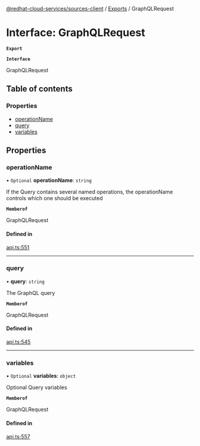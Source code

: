 [@redhat-cloud-services/sources-client](../README.md) / [Exports](../modules.md) / GraphQLRequest

# Interface: GraphQLRequest

**`Export`**

**`Interface`**

GraphQLRequest

## Table of contents

### Properties

- [operationName](GraphQLRequest.md#operationname)
- [query](GraphQLRequest.md#query)
- [variables](GraphQLRequest.md#variables)

## Properties

### operationName

• `Optional` **operationName**: `string`

If the Query contains several named operations, the operationName controls which one should be executed

**`Memberof`**

GraphQLRequest

#### Defined in

[api.ts:551](https://github.com/mkholjuraev/javascript-clients/blob/master/packages/sources/api.ts#L551)

___

### query

• **query**: `string`

The GraphQL query

**`Memberof`**

GraphQLRequest

#### Defined in

[api.ts:545](https://github.com/mkholjuraev/javascript-clients/blob/master/packages/sources/api.ts#L545)

___

### variables

• `Optional` **variables**: `object`

Optional Query variables

**`Memberof`**

GraphQLRequest

#### Defined in

[api.ts:557](https://github.com/mkholjuraev/javascript-clients/blob/master/packages/sources/api.ts#L557)
